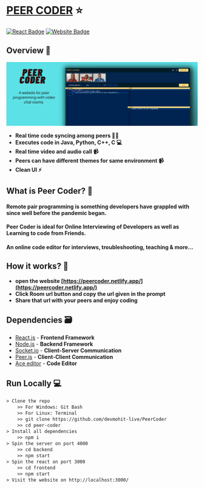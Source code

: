 # [PEER CODER](https://peercoder.netlify.app/) ⭐

[![React Badge](http://img.shields.io/badge/Powered%20By-React-blue?style=for-the-badge&logo=react)](https://reactjs.org/)
[![Website Badge](https://img.shields.io/badge/Visit-Now-green?style=for-the-badge&logo=vercel)](https://peercoder.netlify.app/)

## Overview 👀

![](assets/bg.png)

- **Real time code syncing among peers 👨‍💻**
- **Executes code in Java, Python, C++, C 💻**
- **Real time video and audio call 📹**
- **Peers can have different themes for same environment 📹**
- **Clean UI ⚡**

## What is Peer Coder? 🤔

#### Remote pair programming is something developers have grappled with since well before the pandemic began.

#### Peer Coder is ideal for Online Interviewing of Developers as well as Learning to code from Friends.

#### An online code editor for interviews, troubleshooting, teaching & more…

## How it works? 🤔

- **open the website [https://peercoder.netlify.app/](https://peercoder.netlify.app/)**
- **Click Room url button and copy the url given in the prompt**
- **Share that url with your peers and enjoy coding**

## Dependencies 🗃

- [React.js](https://reactjs.org/) - **Frontend Framework**
- [Node.js](https://nodejs.org/en/) - **Backend Framework**
- [Socket.io](https://socket.io/) - **Client-Server Communication**
- [Peer.js](https://peerjs.com/) - **Client-Client Communication**
- [Ace editor](https://www.npmjs.com/package/react-ace) - **Code Editor**

## Run Locally 💻

```
> Clone the repo
    >> For Windows: Git Bash
    >> For Linux: Terminal
    >> git clone https://github.com/devmohit-live/PeerCoder
    >> cd peer-coder
> Install all dependencies
    >> npm i
> Spin the server on port 4000
    >> cd backend
    >> npm start
> Spin the react on port 3000
    >> cd frontend
    >> npm start
> Visit the website on http://localhost:3000/

```
